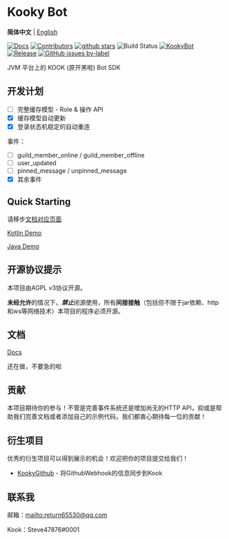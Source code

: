 # Kooky Bot

**简体中文** | [English](README_en.md)

[![Docs](https://readthedocs.org/projects/kookybot/badge/?version=latest)](https://kookybot.readthedocs.io/)
[![Contributors](https://img.shields.io/github/contributors/KookyBot/KookyBot)](https://github.com/KookyBot/KookyBot/graphs/contributors)
[![github stars](https://img.shields.io/github/stars/KookyBot/KookyBot)](https://github.com/KookyBot/KookyBot/stargazers)
![Build Status](https://www.travis-ci.org/KookyBot/KookyBot.svg?branch=master)
[![KookyBot](https://www.kaiheila.cn/api/v3/badge/guild?guild_id=6435808750354421&style=3)](https://kaihei.co/wnWOP9)
[![Release](https://jitpack.io/v/KookyBot/KookyBot.svg)](https://jitpack.io/#KookyBot/KookyBot)
[![GitHub issues by-label](https://img.shields.io/github/issues/KookyBot/KookyBot)](https://github.com/KookyBot/KookyBot/issues?q=is%3Aissue+is%3Aopen)

JVM 平台上的 KOOK (原开黑啦) Bot SDK

## 开发计划

- [ ] 完整缓存模型 - Role & 操作 API
- [x] 缓存模型自动更新
- [x] 登录状态机稳定的自动重连

事件：

- [ ] guild_member_online / guild_member_offline
- [ ] user_updated
- [ ] pinned_message / unpinned_message
- [x] 其余事件

## Quick Starting

请移步[文档对应页面](https://kookybot.readthedocs.io/zh_CN/latest/quick-start/index.html)

[Kotlin Demo](https://github.com/KookyBot/KookyBotDemoKt)

[Java Demo](https://github.com/KookyBot/KookyBotDemoJava)

## 开源协议提示

本项目由AGPL v3协议开源。

**未经允许**的情况下，***禁止***闭源使用，所有**间接接触**（包括但不限于jar依赖、http和ws等网络技术）本项目的程序必须开源。

## 文档

[Docs](docs/zh-cn/index.md)

还在做，不要急的啦

## 贡献

本项目期待你的参与！不管是完善事件系统还是增加尚无的HTTP API，抑或是帮助我们完善文档或者添加自己的示例代码，我们都衷心期待每一位的贡献！

## 衍生项目

优秀的衍生项目可以得到展示的机会！欢迎把你的项目提交给我们！

- [KookyGithub](https://github.com/zly2006/KookyGithub) - 将GithubWebhook的信息同步到Kook

## 联系我

邮箱：<mailto:return65530@qq.com>

Kook：Steve47876#0001